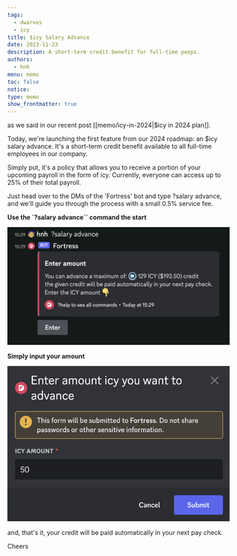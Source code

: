 ```yaml
---
tags:
  - dwarves
  - icy
title: $icy Salary Advance
date: 2023-11-23
description: A short-term credit benefit for full-time peeps.
authors:
  - hnh
menu: memo
toc: false
notice:
type: memo
show_frontmatter: true
---
```


as we said in our recent post [[memo/icy-in-2024|$icy in 2024 plan]].

Today, we're launching the first feature from our 2024 roadmap: an $icy salary advance.
It's a short-term credit benefit available to all full-time employees in our company.

Simply put, it's a policy that allows you to receive a portion of your upcoming payroll in the form of icy. Currently, everyone can access up to 25% of their total payroll.

Just head over to the DMs of the 'Fortress' bot and type ?salary advance, and we'll guide you through the process with a small 0.5% service fee.

**Use the `?salary advance`` command the start**

![](assets/icy/salary-advance.jpg)

**Simply input your amount**

![](assets/icy/salary-advance-amount.jpg)

and, that's it, your credit will be paid automatically in your next pay check.

Cheers
